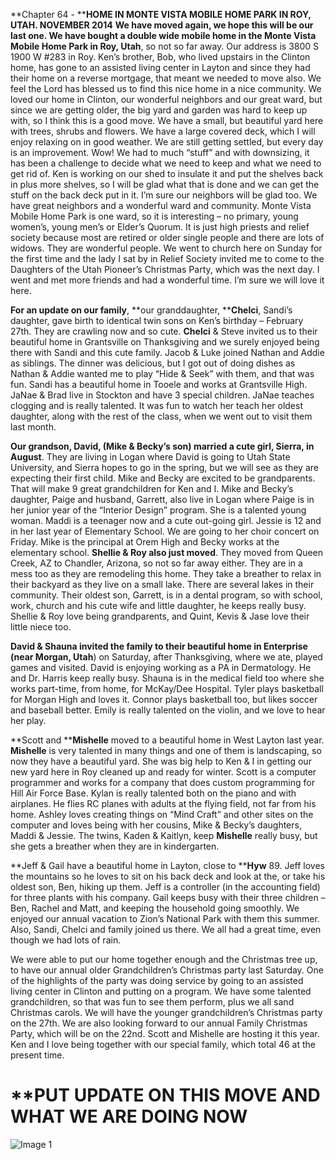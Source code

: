 **Chapter 64 - ****HOME IN MONTE VISTA MOBILE HOME PARK IN ROY, UTAH.  NOVEMBER 2014**
**We have moved again, we hope this will be our last one.  We have bought a double wide mobile home in the Monte Vista Mobile Home Park in Roy, Utah**, so not so far away.  Our address is 3800 S 1900 W #283 in Roy.  Ken’s brother, Bob, who lived upstairs in the Clinton home, has gone to an assisted living center in Layton and since they had their home on a reverse mortgage, that meant we needed to move also.  We feel the Lord has blessed us to find this nice home in a nice community.  We loved our home in Clinton, our wonderful neighbors and our great ward, but since we are getting older, the big yard and garden was hard to keep up with, so I think this is a good move.  We have a small, but beautiful yard here with trees, shrubs and flowers.  We have a large covered deck, which I will enjoy relaxing on in good weather.  We are still getting settled, but every day is an improvement.  Wow! We had to much “stuff” and with downsizing, it has been a challenge to decide what we need to keep and what we need to get rid of.  Ken is working on our shed to insulate it and put the shelves back in plus more shelves, so I will be glad what that is done and we can get the stuff on the back deck put in it.  I’m sure our neighbors will be glad too.  We have great neighbors and a wonderful ward and community.  Monte Vista Mobile Home Park is one ward, so it is interesting – no primary, young women’s, young men’s or Elder’s Quorum.  It is just high priests and relief society because most are retired or older single people and there are lots of widows.  They are wonderful people.  We went to church here on Sunday for the first time and the lady I sat by in Relief Society invited me to come to the Daughters of the Utah Pioneer’s Christmas Party, which was the next day.  I went and met more friends and had a wonderful time.  I’m sure we will love it here.

**For an update on our family**, **our granddaughter, ****Chelci**, Sandi’s daughter, gave birth to identical twin sons on Ken’s birthday – February 27th.  They are crawling now and so cute.  **Chelci** & Steve invited us to their beautiful home in Grantsville on Thanksgiving and we surely enjoyed being there with Sandi and this cute family.  Jacob & Luke joined Nathan and Addie as siblings.  The dinner was delicious, but I got out of doing dishes as Nathan & Addie wanted me to play “Hide & Seek” with them, and that was fun.  Sandi has a beautiful home in Tooele and works at Grantsville High.  JaNae & Brad live in Stockton and have 3 special children.  JaNae teaches clogging and is really talented.  It was fun to watch her teach her oldest daughter, along with the rest of the class, when we went out to visit them last month.

**Our grandson, David, (Mike & Becky’s son) married a cute girl, Sierra, in August**.  They are living in Logan where David is going to Utah State University, and Sierra hopes to go in the spring, but we will see as they are expecting their first child.  Mike and Becky are excited to be grandparents.  That will make 9 great grandchildren for Ken and I.  Mike and Becky’s daughter, Paige and husband, Garrett, also live in Logan where Paige is in her junior year of the “Interior Design” program.  She is a talented young woman.  Maddi is a teenager now and a cute out-going girl.  Jessie is 12 and in her last year of Elementary School.  We are going to her choir concert on Friday.  Mike is the principal at Orem High and Becky works at the elementary school.
**Shellie & Roy also just moved**.  They moved from Queen Creek, AZ to Chandler, Arizona, so not so far away either.  They are in a mess too as they are remodeling this home.  They take a breather to relax in their backyard as they live on a small lake.  There are several lakes in their community.  Their oldest son, Garrett, is in a dental program, so with school, work, church and his cute wife and little daughter, he keeps really busy.  Shellie & Roy love being grandparents, and Quint, Kevis & Jase love their little niece too.

**David & Shauna invited the family to their beautiful home in Enterprise (near Morgan, Utah**) on Saturday, after Thanksgiving, where we ate, played games and visited.  David is enjoying working as a PA in Dermatology.  He and Dr. Harris keep really busy.  Shauna is in the medical field too where she works part-time, from home, for McKay/Dee Hospital.  Tyler plays basketball for Morgan High and loves it.  Connor plays basketball too, but likes soccer and baseball better.  Emily is really talented on the violin, and we love to hear her play.

**Scott and ****Mishelle** moved to a beautiful home in West Layton last year.  **Mishelle** is very talented in many things and one of them is landscaping, so now they have a beautiful yard.  She was  big help to Ken & I in getting our new yard here in Roy cleaned up and ready for winter.  Scott is a computer programmer and works for a company that does custom programming for Hill Air Force Base.  Kylan is really talented both on the piano and with airplanes.  He flies RC planes with adults at the flying field, not far from his home.  Ashley loves creating things on “Mind Craft” and other sites on the computer and loves being with her cousins, Mike & Becky’s daughters, Maddi & Jessie.  The twins, Kaden & Kaitlyn, keep **Mishelle** really busy, but she gets a breather when they are in kindergarten.

**Jeff & Gail have a beautiful home in Layton, close to ****Hyw** 89.  Jeff loves the mountains so he loves to sit on his back deck and look at the, or take his oldest son, Ben, hiking up them.  Jeff is a controller (in the accounting field) for three plants with his company.  Gail keeps busy with their three children – Ben, Rachel and Matt, and keeping the household going smoothly.  We enjoyed our annual vacation to Zion’s National Park with them this summer.  Also, Sandi, Chelci and family joined us there.  We all had a great time, even though we had lots of rain.

We were able to put our home together enough and the Christmas tree up, to have our annual older Grandchildren’s Christmas party last Saturday.  One of the highlights of the party was doing service by going to an assisted living center in Clinton and putting on a program.  We have some talented grandchildren, so that was fun to see them perform, plus we all sand Christmas carols.  We will have the younger grandchildren’s Christmas party on the 27th.  We are also looking forward to our annual Family Christmas Party, which will be on the 22nd.  Scott and Mishelle are hosting it this year.  Ken and I love being together with our special family, which total 46 at the present time.


# **PUT UPDATE ON THIS MOVE AND WHAT WE ARE DOING NOW

![Image 1](https://davidbrowning.github.io/history/Maes_life_history/mdout/images/Chapter_64_-_HOME_IN_MONTE_VISTA_MOBILE_HOME_PARK_IN_ROY_img1.jpeg)